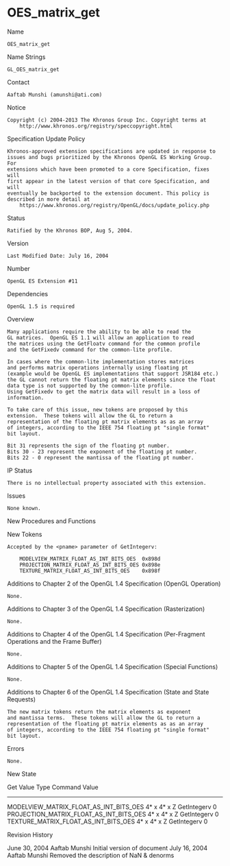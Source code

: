 # OES_matrix_get

Name

    OES_matrix_get

Name Strings

    GL_OES_matrix_get

Contact

    Aaftab Munshi (amunshi@ati.com)

Notice

    Copyright (c) 2004-2013 The Khronos Group Inc. Copyright terms at
        http://www.khronos.org/registry/speccopyright.html

Specification Update Policy

    Khronos-approved extension specifications are updated in response to
    issues and bugs prioritized by the Khronos OpenGL ES Working Group. For
    extensions which have been promoted to a core Specification, fixes will
    first appear in the latest version of that core Specification, and will
    eventually be backported to the extension document. This policy is
    described in more detail at
        https://www.khronos.org/registry/OpenGL/docs/update_policy.php

Status

    Ratified by the Khronos BOP, Aug 5, 2004.

Version

    Last Modified Date: July 16, 2004

Number

    OpenGL ES Extension #11

Dependencies

    OpenGL 1.5 is required

Overview

    Many applications require the ability to be able to read the
    GL matrices.  OpenGL ES 1.1 will allow an application to read
    the matrices using the GetFloatv command for the common profile
    and the GetFixedv command for the common-lite profile.

    In cases where the common-lite implementation stores matrices
    and performs matrix operations internally using floating pt 
    (example would be OpenGL ES implementations that support JSR184 etc.)
    the GL cannot return the floating pt matrix elements since the float
    data type is not supported by the common-lite profile.
    Using GetFixedv to get the matrix data will result in a loss of
    information.

    To take care of this issue, new tokens are proposed by this
    extension.  These tokens will allow the GL to return a 
    representation of the floating pt matrix elements as as an array
    of integers, according to the IEEE 754 floating pt "single format"
    bit layout.

    Bit 31 represents the sign of the floating pt number.
    Bits 30 - 23 represent the exponent of the floating pt number.
    Bits 22 - 0 represent the mantissa of the floating pt number.

IP Status

    There is no intellectual property associated with this extension.

Issues

    None known.

New Procedures and Functions


New Tokens

    Accepted by the <pname> parameter of GetIntegerv:

        MODELVIEW_MATRIX_FLOAT_AS_INT_BITS_OES  0x898d
        PROJECTION_MATRIX_FLOAT_AS_INT_BITS_OES 0x898e
        TEXTURE_MATRIX_FLOAT_AS_INT_BITS_OES    0x898f

Additions to Chapter 2 of the OpenGL 1.4 Specification (OpenGL Operation)

    None.

Additions to Chapter 3 of the OpenGL 1.4 Specification (Rasterization)

    None.

Additions to Chapter 4 of the OpenGL 1.4 Specification (Per-Fragment
Operations and the Frame Buffer)

    None.

Additions to Chapter 5 of the OpenGL 1.4 Specification (Special
Functions)

    None.

Additions to Chapter 6 of the OpenGL 1.4 Specification (State and
State Requests)

    The new matrix tokens return the matrix elements as exponent
    and mantissa terms.  These tokens will allow the GL to return a 
    representation of the floating pt matrix elements as as an array
    of integers, according to the IEEE 754 floating pt "single format"
    bit layout.

Errors

    None.

New State


Get Value                                 Type            Command      Value    
---------                                 ----            -------     -------  
MODELVIEW_MATRIX_FLOAT_AS_INT_BITS_OES    4* x 4* x Z    GetIntegerv    0     
PROJECTION_MATRIX_FLOAT_AS_INT_BITS_OES   4* x 4* x Z    GetIntegerv    0
TEXTURE_MATRIX_FLOAT_AS_INT_BITS_OES      4* x 4* x Z    GetIntegerv    0


Revision History


June 30, 2004    Aaftab Munshi    Initial version of document
July 16, 2004    Aaftab Munshi    Removed the description of NaN & denorms                                               


